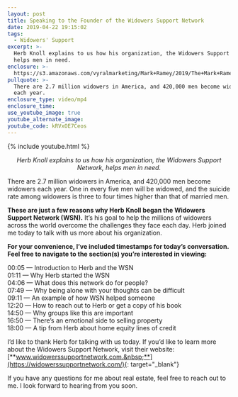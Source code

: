 ```yaml
---
layout: post
title: Speaking to the Founder of the Widowers Support Network
date: 2019-04-22 19:15:02
tags:
  - Widowers' Support
excerpt: >-
  Herb Knoll explains to us how his organization, the Widowers Support Network,
  helps men in need.
enclosure: >-
  https://s3.amazonaws.com/vyralmarketing/Mark+Ramey/2019/The+Mark+Ramey+Group-+Widowers+Support+Network.mp4
pullquote: >-
  There are 2.7 million widowers in America, and 420,000 men become widowers
  each year.
enclosure_type: video/mp4
enclosure_time:
use_youtube_image: true
youtube_alternate_image:
youtube_code: kRVxOE7Ceos
---
```


{% include youtube.html %}

<p style="text-align: center;"><em>Herb Knoll explains to us how his organization, the Widowers Support Network, helps men in need.</em></p>

There are 2.7 million widowers in America, and 420,000 men become widowers each year. One in every five men will be widowed, and the suicide rate among widowers is three to four times higher than that of married men.&nbsp;

**These are just a few reasons why Herb Knoll began the Widowers Support Network (WSN).** It’s his goal to help the millions of widowers across the world overcome the challenges they face each day. Herb joined me today to talk with us more about his organization.

**For your convenience, I’ve included timestamps for today’s conversation. Feel free to navigate to the section(s) you’re interested in viewing:**

00:05 — Introduction to Herb and the WSN<br>01:11 — Why Herb started the WSN<br>04:06 — What does this network do for people?<br>07:49 — Why being alone with your thoughts can be difficult<br>09:11 — An example of how WSN helped someone<br>12:20 — How to reach out to Herb or get a copy of his book<br>14:50 — Why groups like this are important<br>16:50 — There’s an emotional side to selling property<br>18:00 — A tip from Herb about home equity lines of credit

I’d like to thank Herb for talking with us today. If you’d like to learn more about the Widowers Support Network, visit their website: [**www.widowerssupportnetwork.com.&nbsp;**](https://widowerssupportnetwork.com/){: target="_blank"}

If you have any questions for me about real estate, feel free to reach out to me. I look forward to hearing from you soon.<br>&nbsp;